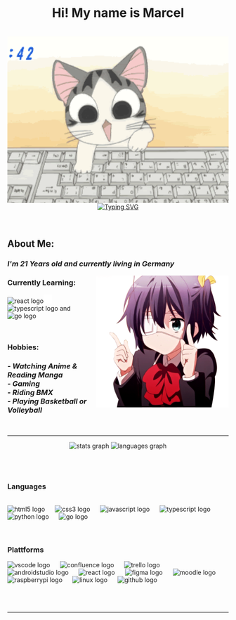 <h1 align="center">Hi! My name is Marcel</h1>
<br>
<div align="center">
  <img align="center" height="380" src="assets/Cat.gif" alt="Cat typing on Keyboard"/>
<a href="https://git.io/typing-svg"><img src="https://readme-typing-svg.demolab.com?font=Fira+Code&weight=600&size=25&duration=4000&pause=1000&color=F7F0ACFF&multiline=true&width=500&height=100&lines=I'm+a+Computer+science+trainee;focussing+on+Software+Development" alt="Typing SVG" /></a>
</div>
<br>
<br>
<h2>About Me:</h2>
<h3><i>I'm 21 Years old and currently living in Germany</i></h3>
<img align="right" height="300" src="assets/Rika.gif" alt="Rikka Takanashi 'dance'" />
<h3>Currently Learning:</h3>
<p><img src="https://cdn.jsdelivr.net/gh/devicons/devicon/icons/react/react-original.svg" height="30" alt="react logo"/><img src="assets/plus.svg" height="20"><img src="https://cdn.jsdelivr.net/gh/devicons/devicon/icons/typescript/typescript-original.svg" height="30" alt="typescript logo"  />  and <img src="https://cdn.jsdelivr.net/gh/devicons/devicon/icons/go/go-original.svg" height="45" alt="go logo"  /></p>
<br>
<h3>Hobbies:</h3>
<h3><i> - Watching Anime & Reading Manga <br> - Gaming <br> - Riding BMX <br> - Playing Basketball or Volleyball</i></h3>
<br><hr>
<div align="center">
  <img src="https://github-readme-stats.vercel.app/api?username=Marcel-Driesener&hide_title=true&hide_rank=false&show_icons=true&include_all_commits=true&count_private=true&disable_animations=false&theme=dracula&locale=en&hide_border=false" height="170" alt="stats graph"  />
  <img src="https://github-readme-stats.vercel.app/api/top-langs?username=Marcel-Driesener&locale=en&hide_title=false&layout=compact&card_width=320&langs_count=5&theme=dracula&hide_border=false" height="170" alt="languages graph"  />
</div>
<br><br><br>

<h3 align="left">Languages</h3>
<br>

<div align="left">
  <img src="https://cdn.jsdelivr.net/gh/devicons/devicon/icons/html5/html5-original.svg" height="45" alt="html5 logo"  />
  <img width="15" />
  <img src="https://cdn.jsdelivr.net/gh/devicons/devicon/icons/css3/css3-original.svg" height="45" alt="css3 logo"  />
  <img width="15" />
  <img src="https://cdn.jsdelivr.net/gh/devicons/devicon/icons/javascript/javascript-original.svg" height="45" alt="javascript logo"  />
  <img width="15" />
  <img src="https://cdn.jsdelivr.net/gh/devicons/devicon/icons/typescript/typescript-original.svg" height="45" alt="typescript logo"  />
  <img width="15" />
  <img src="https://cdn.jsdelivr.net/gh/devicons/devicon/icons/python/python-original.svg" height="45" alt="python logo"  />
  <img width="15" />
  <img src="https://cdn.jsdelivr.net/gh/devicons/devicon/icons/go/go-original.svg" height="45" alt="go logo"  />
</div>
<br><br>

<h3 align="left">Plattforms</h3>

<div align="left">
  <img src="https://cdn.jsdelivr.net/gh/devicons/devicon/icons/vscode/vscode-original.svg" height="45" alt="vscode logo"  />
  <img width="15" />
  <img src="https://cdn.jsdelivr.net/gh/devicons/devicon/icons/confluence/confluence-original.svg" height="45" alt="confluence logo"  />
  <img width="15" />
  <img src="https://cdn.jsdelivr.net/gh/devicons/devicon/icons/trello/trello-plain.svg" height="45" alt="trello logo"  />
  <img width="15" />
  <img src="https://cdn.jsdelivr.net/gh/devicons/devicon/icons/androidstudio/androidstudio-original.svg" height="45" alt="androidstudio logo"  />
  <img width="15" />
  <img src="https://cdn.jsdelivr.net/gh/devicons/devicon/icons/react/react-original.svg" height="45" alt="react logo"  />
  <img width="15" />
  <img src="https://cdn.jsdelivr.net/gh/devicons/devicon/icons/figma/figma-original.svg" height="45" alt="figma logo"  />
  <img width="15" />
  <img src="https://cdn.jsdelivr.net/gh/devicons/devicon/icons/moodle/moodle-original.svg" height="45" alt="moodle logo"  />
  <img width="15" />
  <img src="https://cdn.jsdelivr.net/gh/devicons/devicon/icons/raspberrypi/raspberrypi-original.svg" height="45" alt="raspberrypi logo"  />
  <img width="15" />
  <img src="https://cdn.jsdelivr.net/gh/devicons/devicon/icons/linux/linux-original.svg" height="45" alt="linux logo"  />
  <img width="15" />
  <img src="https://cdn.jsdelivr.net/gh/devicons/devicon/icons/github/github-original.svg" height="45" alt="github logo"  />
</div>
<br><br><br><hr>
